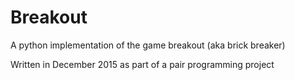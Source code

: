 # Breakout
A python implementation of the game breakout (aka brick breaker)

Written in December 2015 as part of a pair programming project
